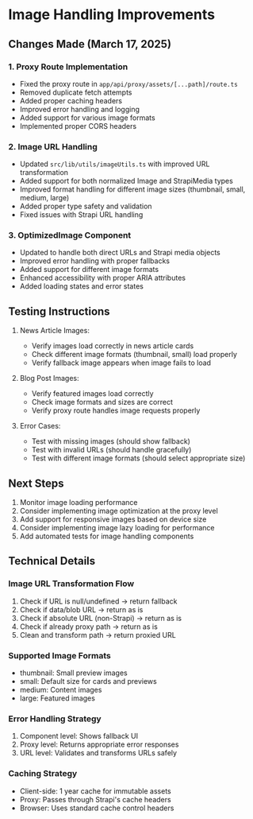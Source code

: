 # Image Handling Improvements

## Changes Made (March 17, 2025)

### 1. Proxy Route Implementation
- Fixed the proxy route in `app/api/proxy/assets/[...path]/route.ts`
- Removed duplicate fetch attempts
- Added proper caching headers
- Improved error handling and logging
- Added support for various image formats
- Implemented proper CORS headers

### 2. Image URL Handling
- Updated `src/lib/utils/imageUtils.ts` with improved URL transformation
- Added support for both normalized Image and StrapiMedia types
- Improved format handling for different image sizes (thumbnail, small, medium, large)
- Added proper type safety and validation
- Fixed issues with Strapi URL handling

### 3. OptimizedImage Component
- Updated to handle both direct URLs and Strapi media objects
- Improved error handling with proper fallbacks
- Added support for different image formats
- Enhanced accessibility with proper ARIA attributes
- Added loading states and error states

## Testing Instructions

1. News Article Images:
   - Verify images load correctly in news article cards
   - Check different image formats (thumbnail, small) load properly
   - Verify fallback image appears when image fails to load

2. Blog Post Images:
   - Verify featured images load correctly
   - Check image formats and sizes are correct
   - Verify proxy route handles image requests properly

3. Error Cases:
   - Test with missing images (should show fallback)
   - Test with invalid URLs (should handle gracefully)
   - Test with different image formats (should select appropriate size)

## Next Steps

1. Monitor image loading performance
2. Consider implementing image optimization at the proxy level
3. Add support for responsive images based on device size
4. Consider implementing image lazy loading for performance
5. Add automated tests for image handling components

## Technical Details

### Image URL Transformation Flow
1. Check if URL is null/undefined → return fallback
2. Check if data/blob URL → return as is
3. Check if absolute URL (non-Strapi) → return as is
4. Check if already proxy path → return as is
5. Clean and transform path → return proxied URL

### Supported Image Formats
- thumbnail: Small preview images
- small: Default size for cards and previews
- medium: Content images
- large: Featured images

### Error Handling Strategy
1. Component level: Shows fallback UI
2. Proxy level: Returns appropriate error responses
3. URL level: Validates and transforms URLs safely

### Caching Strategy
- Client-side: 1 year cache for immutable assets
- Proxy: Passes through Strapi's cache headers
- Browser: Uses standard cache control headers